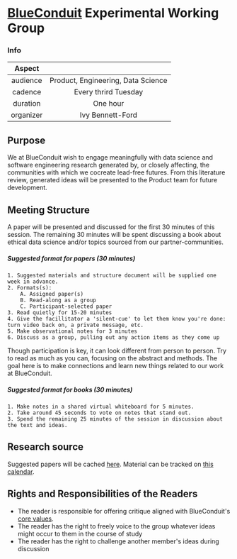 # [BlueConduit](https://blueconduit.com/) Experimental Working Group

### Info
| **Aspect** | |
| :---: | :---: |
| audience  | Product, Engineering, Data Science |
| cadence   | Every thrird Tuesday |
| duration  | One hour |
| organizer | Ivy Bennett-Ford |

## Purpose
We at BlueConduit wish to engage meaningfully with data science and software engineering research generated by, or closely affecting, the communities with which we cocreate lead-free futures. From this literature review, generated ideas will be presented to the Product team for future development. 

## Meeting Structure
A paper will be presented and discussed for the first 30 minutes of this session. The remaining 30 minutes will be spent discussing a book about ethical data science and/or topics sourced from our partner-communities.

##### Suggested format for papers (30 minutes)
    1. Suggested materials and structure document will be supplied one week in advance.
    2. Formats(s):
        A. Assigned paper(s) 
        B. Read-along as a group
        C. Participant-selected paper
    3. Read quietly for 15-20 minutes
    4. Give the facillitator a 'silent-cue' to let them know you're done: turn video back on, a private message, etc.
    5. Make observational notes for 3 minutes
    6. Discuss as a group, pulling out any action items as they come up
Though participation is key, it can look different from person to person. Try to read as much as you can, focusing on the abstract and methods. The goal here is to make connections and learn new things related to our work at BlueConduit.

##### Suggested format for books (30 minutes)
    1. Make notes in a shared virtual whiteboard for 5 minutes. 
    2. Take around 45 seconds to vote on notes that stand out.
    3. Spend the remaining 25 minutes of the session in discussion about the text and ideas.

## Research source
Suggested papers will be cached [here](file:working-group/docs/../../docs/external-publications.md). Material can be tracked on [this calendar](file:working-group/docs/../../docs/texts.md). 

## Rights and Responsibilities of the Readers
- The reader is responsible for offering critique aligned with BlueConduit's [core values](https://blueconduit.com/the-company/).
- The reader has the right to freely voice to the group whatever ideas might occur to them in the course of study
- The reader has the right to challenge another member's ideas during discussion
